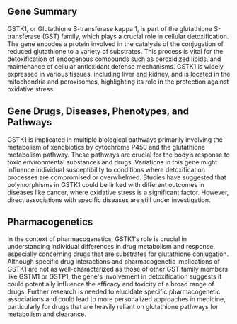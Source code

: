 ## Gene Summary
GSTK1, or Glutathione S-transferase kappa 1, is part of the glutathione S-transferase (GST) family, which plays a crucial role in cellular detoxification. The gene encodes a protein involved in the catalysis of the conjugation of reduced glutathione to a variety of substrates. This process is vital for the detoxification of endogenous compounds such as peroxidized lipids, and maintenance of cellular antioxidant defense mechanisms. GSTK1 is widely expressed in various tissues, including liver and kidney, and is located in the mitochondria and peroxisomes, highlighting its role in the protection against oxidative stress.

## Gene Drugs, Diseases, Phenotypes, and Pathways
GSTK1 is implicated in multiple biological pathways primarily involving the metabolism of xenobiotics by cytochrome P450 and the glutathione metabolism pathway. These pathways are crucial for the body’s response to toxic environmental substances and drugs. Variations in this gene might influence individual susceptibility to conditions where detoxification processes are compromised or overwhelmed. Studies have suggested that polymorphisms in GSTK1 could be linked with different outcomes in diseases like cancer, where oxidative stress is a significant factor. However, direct associations with specific diseases are still under investigation.

## Pharmacogenetics
In the context of pharmacogenetics, GSTK1's role is crucial in understanding individual differences in drug metabolism and response, especially concerning drugs that are substrates for glutathione conjugation. Although specific drug interactions and pharmacogenetic implications of GSTK1 are not as well-characterized as those of other GST family members like GSTM1 or GSTP1, the gene's involvement in detoxification suggests it could potentially influence the efficacy and toxicity of a broad range of drugs. Further research is needed to elucidate specific pharmacogenetic associations and could lead to more personalized approaches in medicine, particularly for drugs that are heavily reliant on glutathione pathways for metabolism and clearance.